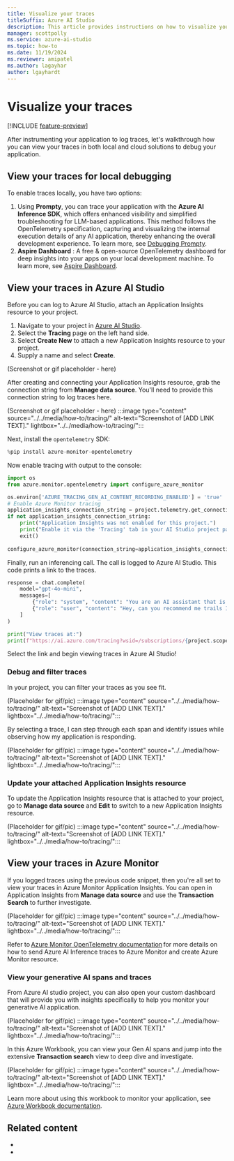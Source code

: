 ```yaml
---
title: Visualize your traces
titleSuffix: Azure AI Studio
description: This article provides instructions on how to visualize your traces.
manager: scottpolly
ms.service: azure-ai-studio
ms.topic: how-to
ms.date: 11/19/2024
ms.reviewer: amipatel
ms.author: lagayhar  
author: lgayhardt
---
```


# Visualize your traces

[!INCLUDE [feature-preview](../includes/feature-preview.md)]

After instrumenting your application to log traces, let's walkthrough how you can view your traces in both local and cloud solutions to debug your application.

## View your traces for local debugging

To enable traces locally, you have two options:  

1. Using **Prompty**, you can trace your application with the **Azure AI Inference SDK**, which offers enhanced visibility and simplified troubleshooting for LLM-based applications. This method follows the OpenTelemetry specification, capturing and visualizing the internal execution details of any AI application, thereby enhancing the overall development experience. To learn more, see [Debugging Prompty](https://prompty.ai/docs/getting-started/debugging-prompty).
2. **Aspire Dashboard** : A free & open-source OpenTelemetry dashboard for deep insights into your apps on your local development machine. To learn more, see [Aspire Dashboard](https://aspiredashboard.com/#start ).

## View your traces in Azure AI Studio

Before you can log to Azure AI Studio, attach an Application Insights resource to your project.

1. Navigate to your project in [Azure AI Studio](https://ai.azure.com/).
1. Select the **Tracing** page on the left hand side.
1. Select **Create New** to attach a new Application Insights resource to your project.
1. Supply a name and select **Create**.

(Screenshot or gif placeholder - here)

After creating and connecting your Application Insights resource, grab the connection string from **Manage data source**. You'll need to provide this connection string to log traces here.

(Screenshot or gif placeholder - here)
:::image type="content" source="../../media/how-to/tracing/" alt-text="Screenshot of [ADD LINK TEXT]." lightbox="../../media/how-to/tracing/":::

Next, install the `opentelemetry` SDK:

```python
%pip install azure-monitor-opentelemetry
```

Now enable tracing with output to the console:

```python
import os
from azure.monitor.opentelemetry import configure_azure_monitor

os.environ['AZURE_TRACING_GEN_AI_CONTENT_RECORDING_ENABLED'] = 'true'
# Enable Azure Monitor tracing
application_insights_connection_string = project.telemetry.get_connection_string()
if not application_insights_connection_string:
    print("Application Insights was not enabled for this project.")
    print("Enable it via the 'Tracing' tab in your AI Studio project page.")
    exit()
    
configure_azure_monitor(connection_string=application_insights_connection_string)
```

Finally, run an inferencing call. The call is logged to Azure AI Studio. This code prints a link to the traces.

```python
response = chat.complete(
    model="gpt-4o-mini",
    messages=[
        {"role": "system", "content": "You are an AI assistant that is a travel planning expert especially with National Parks."},
        {"role": "user", "content": "Hey, can you recommend me trails I should go on when I visit Mount Rainier?"},
    ]
)

print("View traces at:")
print(f"https://ai.azure.com/tracing?wsid=/subscriptions/{project.scope['subscription_id']}/resourceGroups/{project.scope['resource_group_name']}/providers/Microsoft.MachineLearningServices/workspaces/{project.scope['project_name']}")
```

Select the link and begin viewing traces in Azure AI Studio!

### Debug and filter traces

In your project, you can filter your traces as you see fit.

(Placeholder for gif/pic)
:::image type="content" source="../../media/how-to/tracing/" alt-text="Screenshot of [ADD LINK TEXT]." lightbox="../../media/how-to/tracing/":::

By selecting a trace, I can step through each span and identify issues while observing how my application is responding.

(Placeholder for gif/pic)
:::image type="content" source="../../media/how-to/tracing/" alt-text="Screenshot of [ADD LINK TEXT]." lightbox="../../media/how-to/tracing/":::

### Update your attached Application Insights resource

 To update the Application Insights resource that is attached to your project, go to **Manage data source** and **Edit** to switch to a new Application Insights resource.

 (Placeholder for gif/pic)
:::image type="content" source="../../media/how-to/tracing/" alt-text="Screenshot of [ADD LINK TEXT]." lightbox="../../media/how-to/tracing/":::

## View your traces in Azure Monitor

If you logged traces using the previous code snippet, then you're all set to view your traces in Azure Monitor Application Insights. You can open in Application Insights from **Manage data source** and use the **Transaction Search** to further investigate.

(Placeholder for gif/pic)
:::image type="content" source="../../media/how-to/tracing/" alt-text="Screenshot of [ADD LINK TEXT]." lightbox="../../media/how-to/tracing/":::

Refer to [Azure Monitor OpenTelemetry documentation](/azure/azure-monitor/app/opentelemetry-enable) for more details on how to send Azure AI Inference traces to Azure Monitor and create Azure Monitor resource.

### View your generative AI spans and traces

From Azure AI studio project, you can also open your custom dashboard that will provide you with insights specifically to help you monitor your generative AI application.

(Placeholder for gif/pic)
:::image type="content" source="../../media/how-to/tracing/" alt-text="Screenshot of [ADD LINK TEXT]." lightbox="../../media/how-to/tracing/":::

In this Azure Workbook, you can view your Gen AI spans and jump into the extensive **Transaction search** view to deep dive and investigate.

(Placeholder for gif/pic)
:::image type="content" source="../../media/how-to/tracing/" alt-text="Screenshot of [ADD LINK TEXT]." lightbox="../../media/how-to/tracing/":::

Learn more about using this workbook to monitor your application, see [Azure Workbook documentation](/azure/azure-monitor/visualize/workbooks-create-workbook).

## Related content

- 
- 